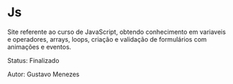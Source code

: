# Js
Site referente ao curso de JavaScript, obtendo conhecimento em variaveis e operadores, arrays, loops, criação e validação de formulários com animações e eventos.

Status: Finalizado

Autor: Gustavo Menezes
